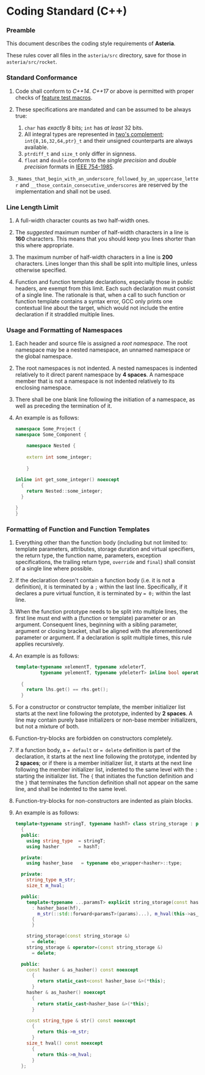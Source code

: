 # Coding Standard (C++)

### Preamble

This document describes the coding style requirements of **Asteria**.

These rules cover all files in the `asteria/src` directory, save for those in `asteria/src/rocket`.

### Standard Conformance

1. Code shall conform to _C++14_. _C++17_ or above is permitted with proper checks of [feature test macros](https://isocpp.org/std/standing-documents/sd-6-sg10-feature-test-recommendations).

2. These specifications are mandated and can be assumed to be always true:

    1. `char` has _exactly_ 8 bits; `int` has _at least_ 32 bits.
    2. All integral types are represented in [two's complement](https://en.wikipedia.org/wiki/Two%27s_complement); `int{8,16,32,64,ptr}_t` and their unsigned counterparts are always available.
    3. `ptrdiff_t` and `size_t` only differ in signness.
    4. `float` and `double` conform to the _single precision_ and _double precision_ formats in [IEEE 754-1985](https://en.wikipedia.org/wiki/IEEE_754-1985).

3. `_Names_that_begin_with_an_underscore_followed_by_an_uppercase_letter` and `__those_contain_consecutive_underscores` are reserved by the implementation and shall not be used.

### Line Length Limit

1. A full-width character counts as two half-width ones.

2. The _suggested_ maximum number of half-width characters in a line is **160** characters. This means that you should keep you lines shorter than this where appropriate.

3. The maximum number of half-width characters in a line is **200** characters. Lines longer than this shall be split into multiple lines, unless otherwise specified.

4. Function and function template declarations, especially those in public headers, are exempt from this limit. Each such declaration must consist of a single line. The rationale is that, when a call to such function or function template contains a syntax error, GCC only prints one contextual line about the target, which would not include the entire declaration if it straddled multiple lines.

### Usage and Formatting of Namespaces

1. Each header and source file is assigned a _root namespace_. The root namespace may be a nested namespace, an unnamed namespace or the global namespace.

2. The root namespaces is not indented. A nested namespaces is indented relatively to it direct parent namespace by **4 spaces**. A namespace member that is not a namespace is not indented relatively to its enclosing namespace.

3. There shall be one blank line following the initiation of a namespace, as well as preceding the termination of it.

4. An example is as follows:

    ```c++
    namespace Some_Project {
    namespace Some_Component {
    
        namespace Nested {
        
        extern int some_integer;
        
        }
        
    inline int get_some_integer() noexcept
      {
        return Nested::some_integer;
      }
    
    }
    }
    ```

### Formatting of Function and Function Templates

1. Everything other than the function body (including but not limited to: template parameters, attributes, storage duration and virtual specifiers, the return type, the function name, parameters, exception specifications, the trailing return type, `override` and `final`) shall consist of a single line where possible.

2. If the declaration doesn't contain a function body (i.e. it is not a definition), it is terminated by a `;` within the last line. Specifically, if it declares a pure virtual function, it is terminated by `= 0;` within the last line.

3. When the function prototype needs to be split into multiple lines, the first line must end with a (function or template) parameter or an argument. Consequent lines, beginning with a sibling parameter, argument or closing bracket, shall be aligned with the aforementioned parameter or argument. If a declaration is split multiple times, this rule applies recursively.

4. An example is as follows:

    ```c++
    template<typename xelementT, typename xdeleterT,
             typename yelementT, typename ydeleterT> inline bool operator==(const unique_ptr<xelementT, xdeleterT> &lhs,
                                                                            const unique_ptr<yelementT, ydeleterT> &rhs) noexcept
      {
        return lhs.get() == rhs.get();
      }
    ```

5. For a constructor or constructor template, the member initializer list starts at the next line following the prototype, indented by **2 spaces**. A line may contain purely base initializers or non-base member initializers, but not a mixture of both.

6. Function-try-blocks are forbidden on constructors completely.

7. If a function body, a `= default` or `= delete` definition is part of the declaration, it starts at the next line following the prototype, indented by **2 spaces**; or if there is a member initializer list, it starts at the next line following the member initializer list, indented to the same level with the `:` starting the initializer list. The `{` that initiates the function definition and the `}` that terminates the function definition shall not appear on the same line, and shall be indented to the same level.

8. Function-try-blocks for non-constructors are indented as plain blocks.

9. An example is as follows:

    ```c++
    template<typename stringT, typename hashT> class string_storage : private ebo_wrapper<hashT>::type
      {
      public:
        using string_type  = stringT;
        using hasher       = hashT;
    
      private:
        using hasher_base   = typename ebo_wrapper<hasher>::type;
    
      private:
        string_type m_str;
        size_t m_hval;
    
      public:
        template<typename ...paramsT> explicit string_storage(const hasher &hf, paramsT &&...params)
          : hasher_base(hf),
            m_str(::std::forward<paramsT>(params)...), m_hval(this->as_hasher()(this->m_str))
          {
          }
    
        string_storage(const string_storage &)
          = delete;
        string_storage & operator=(const string_storage &)
          = delete;
    
      public:
        const hasher & as_hasher() const noexcept
          {
            return static_cast<const hasher_base &>(*this);
          }
        hasher & as_hasher() noexcept
          {
            return static_cast<hasher_base &>(*this);
          }
    
        const string_type & str() const noexcept
          {
            return this->m_str;
          }
        size_t hval() const noexcept
          {
            return this->m_hval;
          }
      };
    ```
